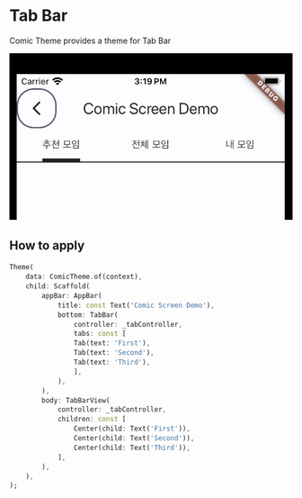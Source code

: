 # Tab Bar

Comic Theme provides a theme for Tab Bar

![Comic Tab Bar](../../images/comic.tab_bar.jpg)

## How to apply

```dart
Theme(
    data: ComicTheme.of(context),
    child: Scaffold(
        appBar: AppBar(
            title: const Text('Comic Screen Demo'),
            bottom: TabBar(
                controller: _tabController,
                tabs: const [
                Tab(text: 'First'),
                Tab(text: 'Second'),
                Tab(text: 'Third'),
                ],
            ),
        ),
        body: TabBarView(
            controller: _tabController,
            children: const [
                Center(child: Text('First')),
                Center(child: Text('Second')),
                Center(child: Text('Third')),
            ],
        ),
    ),
);
```
